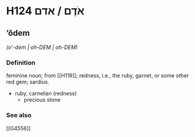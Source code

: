 # H124 אֹדֶם / אדם

## ʼôdem

_(o'-dem | oh-DEM | oh-DEM)_

### Definition

feminine noun; from [[H119]]; redness, i.e., the ruby, garnet, or some other red gem; sardius.

- ruby, carnelian (redness)
    - precious stone
### See also

[[G4556]]

